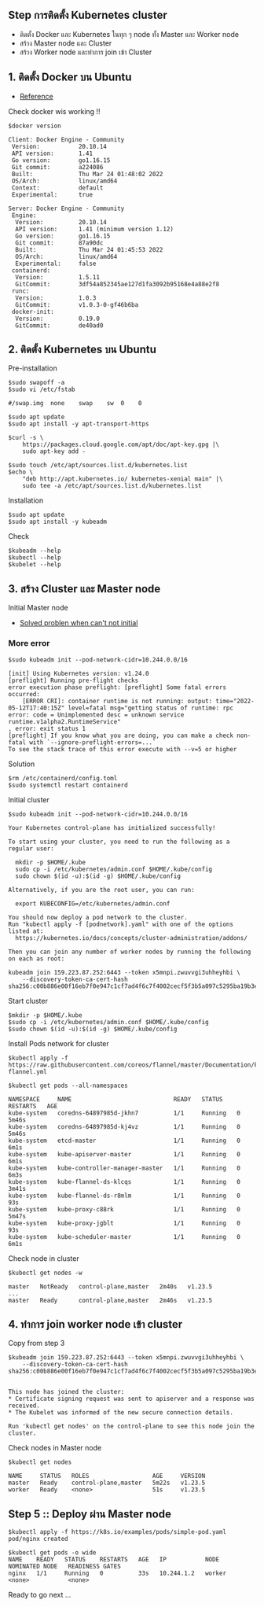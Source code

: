## Step การติดตั้ง Kubernetes cluster
* ติดตั้ง Docker และ Kubernetes ในทุก ๆ  node ทั้ง Master และ Worker node
* สร้าง Master node และ Cluster
* สร้าง Worker node และทำการ join เข้า Cluster

## 1. ติดตั้ง Docker บน Ubuntu
* [Reference](https://docs.docker.com/engine/install/ubuntu/)

Check docker wis working !!
```
$docker version

Client: Docker Engine - Community
 Version:           20.10.14
 API version:       1.41
 Go version:        go1.16.15
 Git commit:        a224086
 Built:             Thu Mar 24 01:48:02 2022
 OS/Arch:           linux/amd64
 Context:           default
 Experimental:      true

Server: Docker Engine - Community
 Engine:
  Version:          20.10.14
  API version:      1.41 (minimum version 1.12)
  Go version:       go1.16.15
  Git commit:       87a90dc
  Built:            Thu Mar 24 01:45:53 2022
  OS/Arch:          linux/amd64
  Experimental:     false
 containerd:
  Version:          1.5.11
  GitCommit:        3df54a852345ae127d1fa3092b95168e4a88e2f8
 runc:
  Version:          1.0.3
  GitCommit:        v1.0.3-0-gf46b6ba
 docker-init:
  Version:          0.19.0
  GitCommit:        de40ad0
```

## 2. ติดตั้ง Kubernetes บน Ubuntu

Pre-installation
```
$sudo swapoff -a
$sudo vi /etc/fstab  

#/swap.img  none    swap    sw  0    0 

$sudo apt update
$sudo apt install -y apt-transport-https

$curl -s \
    https://packages.cloud.google.com/apt/doc/apt-key.gpg |\
    sudo apt-key add -

$sudo touch /etc/apt/sources.list.d/kubernetes.list
$echo \
    "deb http://apt.kubernetes.io/ kubernetes-xenial main" |\
    sudo tee -a /etc/apt/sources.list.d/kubernetes.list

```

Installation
```
$sudo apt update   
$sudo apt install -y kubeadm  
```

Check
```
$kubeadm --help
$kubectl --help 
$kubelet --help

```

## 3. สร้าง Cluster และ Master node

Initial Master node
* [Solved problen when can't not initial](https://stackoverflow.com/questions/52119985/kubeadm-init-shows-kubelet-isnt-running-or-healthy)

### More error
```
$sudo kubeadm init --pod-network-cidr=10.244.0.0/16

[init] Using Kubernetes version: v1.24.0
[preflight] Running pre-flight checks
error execution phase preflight: [preflight] Some fatal errors occurred:
	[ERROR CRI]: container runtime is not running: output: time="2022-05-12T17:40:15Z" level=fatal msg="getting status of runtime: rpc error: code = Unimplemented desc = unknown service runtime.v1alpha2.RuntimeService"
, error: exit status 1
[preflight] If you know what you are doing, you can make a check non-fatal with `--ignore-preflight-errors=...`
To see the stack trace of this error execute with --v=5 or higher
```
Solution
```
$rm /etc/containerd/config.toml
$sudo systemctl restart containerd
```


Initial cluster
```
$sudo kubeadm init --pod-network-cidr=10.244.0.0/16

Your Kubernetes control-plane has initialized successfully!

To start using your cluster, you need to run the following as a regular user:

  mkdir -p $HOME/.kube
  sudo cp -i /etc/kubernetes/admin.conf $HOME/.kube/config
  sudo chown $(id -u):$(id -g) $HOME/.kube/config

Alternatively, if you are the root user, you can run:

  export KUBECONFIG=/etc/kubernetes/admin.conf

You should now deploy a pod network to the cluster.
Run "kubectl apply -f [podnetwork].yaml" with one of the options listed at:
  https://kubernetes.io/docs/concepts/cluster-administration/addons/

Then you can join any number of worker nodes by running the following on each as root:

kubeadm join 159.223.87.252:6443 --token x5mnpi.zwuvvgi3uhheyhbi \
	--discovery-token-ca-cert-hash sha256:c00b886e00f16eb7f0e947c1cf7ad4f6c7f4002cecf5f3b5a097c5295ba19b3e
```

Start cluster
```
$mkdir -p $HOME/.kube
$sudo cp -i /etc/kubernetes/admin.conf $HOME/.kube/config
$sudo chown $(id -u):$(id -g) $HOME/.kube/config
```

Install Pods network for cluster
```
$kubectl apply -f https://raw.githubusercontent.com/coreos/flannel/master/Documentation/kube-flannel.yml  

$kubectl get pods --all-namespaces

NAMESPACE     NAME                             READY   STATUS    RESTARTS   AGE
kube-system   coredns-64897985d-jkhn7          1/1     Running   0          5m46s
kube-system   coredns-64897985d-kj4vz          1/1     Running   0          5m46s
kube-system   etcd-master                      1/1     Running   0          6m1s
kube-system   kube-apiserver-master            1/1     Running   0          6m1s
kube-system   kube-controller-manager-master   1/1     Running   0          6m3s
kube-system   kube-flannel-ds-klcqs            1/1     Running   0          3m41s
kube-system   kube-flannel-ds-r8mlm            1/1     Running   0          93s
kube-system   kube-proxy-c88rk                 1/1     Running   0          5m47s
kube-system   kube-proxy-jgblt                 1/1     Running   0          93s
kube-system   kube-scheduler-master            1/1     Running   0          6m1s
```

Check node in cluster
```
$kubectl get nodes -w

master   NotReady   control-plane,master   2m40s   v1.23.5
...
master   Ready      control-plane,master   2m46s   v1.23.5
```

## 4. ทำการ join worker node เข้า cluster

Copy from step 3
```
$kubeadm join 159.223.87.252:6443 --token x5mnpi.zwuvvgi3uhheyhbi \
	--discovery-token-ca-cert-hash sha256:c00b886e00f16eb7f0e947c1cf7ad4f6c7f4002cecf5f3b5a097c5295ba19b3e


This node has joined the cluster:
* Certificate signing request was sent to apiserver and a response was received.
* The Kubelet was informed of the new secure connection details.

Run 'kubectl get nodes' on the control-plane to see this node join the cluster.
```

Check nodes in Master node
```
$kubectl get nodes

NAME     STATUS   ROLES                  AGE     VERSION
master   Ready    control-plane,master   5m22s   v1.23.5
worker   Ready    <none>                 51s     v1.23.5
```

## Step 5 :: Deploy ผ่าน Master node
```
$kubectl apply -f https://k8s.io/examples/pods/simple-pod.yaml
pod/nginx created

$kubectl get pods -o wide
NAME    READY   STATUS    RESTARTS   AGE   IP           NODE     NOMINATED NODE   READINESS GATES
nginx   1/1     Running   0          33s   10.244.1.2   worker   <none>           <none>
```

Ready to go next ...

